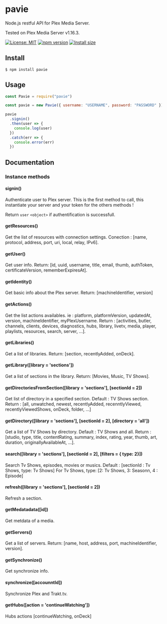 # pavie

Node.js restful API for Plex Media Server.

Tested on Plex Media Server v1.16.3.

[![License: MIT](https://img.shields.io/badge/license-MIT-blue.svg)](https://github.com/Wifsimster/pavie/blob/master/LICENSE)
[![npm version](https://badge.fury.io/js/pavie.svg)](https://badge.fury.io/js/pavie)
[![Install size](https://packagephobia.now.sh/badge?p=pavie)](https://packagephobia.now.sh/result?p=pavie)

## Install

```
$ npm install pavie
```

## Usage

```js
const Pavie = require("pavie")

const pavie = new Pavie({ username: "USERNAME", password: "PASSWORD" })

pavie
  .signin()
  .then(user => {
    console.log(user)
  })
  .catch(err => {
    console.error(err)
  })
```

## Documentation

### Instance methods

#### signin()

Authenticate user to Plex server. This is the first method to call, this instantiate your server and your token for the others methods !

Return `user` `<object>` if authentification is successfull.

#### getResources()

Get the list of resources with connection settings.
Conection : [name, protocol, address, port, uri, local, relay, IPv6].

#### getUser()

Get user info.
Return: [id, uuid, username, title, email, thumb, authToken, certificateVersion, rememberExpiresAt].

#### getIdentity()

Get basic info about the Plex server.
Return: [machineIdentifier, version]

#### getActions()

Get the list actions availables.
ie : platform, platformVersion, updatedAt, version, machineIdentifier, myPlexUsername.
Return : [activities, butler, channels, clients, devices, diagnostics, hubs, library, livetv, media, player, playlists, resources, search, server, ...].

#### getLibraries()

Get a list of libraries.
Return: [section, recentlyAdded, onDeck].

#### getLibrary([library = 'sections'])

Get a list of sections in the library.
Return: [Movies, Music, TV Shows].

#### getDirectoriesFromSection([library = 'sections'], [sectionId = 2])

Get list of directory in a specified section.
Default : TV Shows section.
Return : [all, unwatched, newest, recentlyAdded, recenntlyViewed, recentlyViewedShows, onDeck, folder, ...]

#### getDirectory([library = 'sections'], [sectionId = 2], [directory = 'all'])

Get a list of TV Shows by directory.
Default : TV Shows and all.
Return : [studio, type, title, contentRating, summary, index, rating, year, thumb, art, duration, originallyAvailableAt, ...].

#### search([library = 'sections'], [sectionId = 2], [filters = { type: 2}])

Search Tv Shows, episodes, movies or musics.
Default : [sectionId : Tv Shows, type: Tv Shows]
For Tv Shows, type: [2: Tv Shows, 3: Seasonn, 4 : Episode]

#### refresh([library = 'sections'], [sectionId = 2])

Refresh a section.

#### getMedatadata([id])

Get metdata of a media.

#### getServers()

Get a list of servers.
Return: [name, host, address, port, machineIdentifier, version].

#### getSynchronize()

Get synchronize info.

#### synchronize([accounntId])

Synchronize Plex and Trakt.tv.

#### getHubs([action = 'continueWatching'])

Hubs actions [continueWatching, onDeck]
